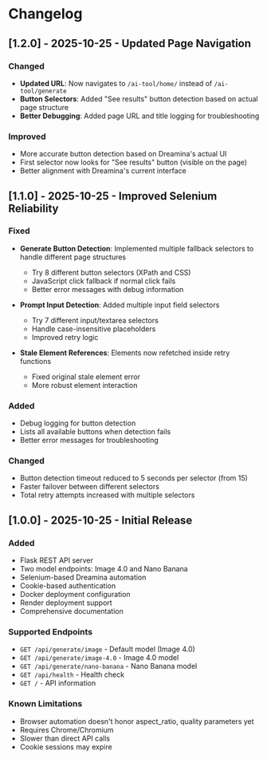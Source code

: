 # Changelog

## [1.2.0] - 2025-10-25 - Updated Page Navigation

### Changed
- **Updated URL**: Now navigates to `/ai-tool/home/` instead of `/ai-tool/generate`
- **Button Selectors**: Added "See results" button detection based on actual page structure
- **Better Debugging**: Added page URL and title logging for troubleshooting

### Improved
- More accurate button detection based on Dreamina's actual UI
- First selector now looks for "See results" button (visible on the page)
- Better alignment with Dreamina's current interface

## [1.1.0] - 2025-10-25 - Improved Selenium Reliability

### Fixed
- **Generate Button Detection**: Implemented multiple fallback selectors to handle different page structures
  - Try 8 different button selectors (XPath and CSS)
  - JavaScript click fallback if normal click fails
  - Better error messages with debug information
  
- **Prompt Input Detection**: Added multiple input field selectors
  - Try 7 different input/textarea selectors
  - Handle case-insensitive placeholders
  - Improved retry logic

- **Stale Element References**: Elements now refetched inside retry functions
  - Fixed original stale element error
  - More robust element interaction

### Added
- Debug logging for button detection
- Lists all available buttons when detection fails
- Better error messages for troubleshooting

### Changed
- Button detection timeout reduced to 5 seconds per selector (from 15)
- Faster failover between different selectors
- Total retry attempts increased with multiple selectors

## [1.0.0] - 2025-10-25 - Initial Release

### Added
- Flask REST API server
- Two model endpoints: Image 4.0 and Nano Banana
- Selenium-based Dreamina automation
- Cookie-based authentication
- Docker deployment configuration
- Render deployment support
- Comprehensive documentation

### Supported Endpoints
- `GET /api/generate/image` - Default model (Image 4.0)
- `GET /api/generate/image-4.0` - Image 4.0 model
- `GET /api/generate/nano-banana` - Nano Banana model
- `GET /api/health` - Health check
- `GET /` - API information

### Known Limitations
- Browser automation doesn't honor aspect_ratio, quality parameters yet
- Requires Chrome/Chromium
- Slower than direct API calls
- Cookie sessions may expire
